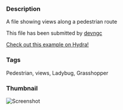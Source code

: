 ### Description 
A file showing views along a pedestrian route

This file has been submitted by [devngc](https://github.com/devngc)

[Check out this example on Hydra!](http://hydrashare.github.io/hydra/viewer?owner=devngc&fork=hydra-grasshopper&id=Pedestrian_Views)
### Tags 
Pedestrian, views, Ladybug, Grasshopper
### Thumbnail 
![Screenshot](https://raw.githubusercontent.com/devngc/hydra/master/Pedestrian_Views/thumbnail.png)
